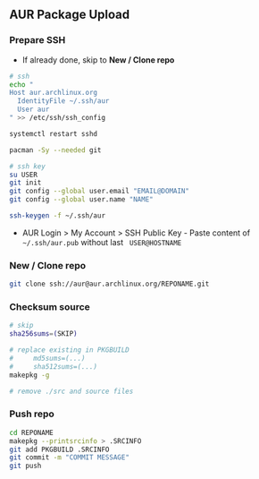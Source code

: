 AUR Package Upload
---

### Prepare SSH
- If already done, skip to **New / Clone repo**
```sh
# ssh
echo "
Host aur.archlinux.org
  IdentityFile ~/.ssh/aur
  User aur
" >> /etc/ssh/ssh_config

systemctl restart sshd

pacman -Sy --needed git

# ssh key
su USER
git init
git config --global user.email "EMAIL@DOMAIN"
git config --global user.name "NAME"

ssh-keygen -f ~/.ssh/aur
```
- AUR Login > My Account > SSH Public Key - Paste content of `~/.ssh/aur.pub` without last ` USER@HOSTNAME`

### New / Clone repo
```sh
git clone ssh://aur@aur.archlinux.org/REPONAME.git
```

### Checksum source
```sh
# skip
sha256sums=(SKIP)

# replace existing in PKGBUILD
#     md5sums=(...)
#     sha512sums=(...)
makepkg -g

# remove ./src and source files
```

### Push repo
```sh
cd REPONAME
makepkg --printsrcinfo > .SRCINFO
git add PKGBUILD .SRCINFO
git commit -m "COMMIT MESSAGE"
git push
```
